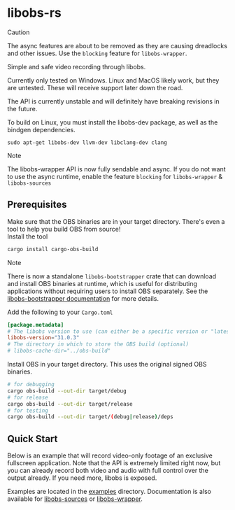 # libobs-rs


> [!CAUTION]
> The async features are about to be removed as they are causing dreadlocks and other issues. Use the `blocking` feature for `libobs-wrapper`. 


Simple and safe video recording through libobs.

Currently only tested on Windows. Linux and MacOS likely work, but they are untested. These will receive support later down the road.

The API is currently unstable and will definitely have breaking revisions in the future.

To build on Linux, you must install the libobs-dev package, as well as the bindgen dependencies.
```
sudo apt-get libobs-dev llvm-dev libclang-dev clang
```


> [!NOTE]
> The libobs-wrapper API is now fully sendable and async. If you do not want to use the async runtime, enable the feature `blocking` for `libobs-wrapper` & `libobs-sources`


## Prerequisites
Make sure that the OBS binaries are in your target directory. There's even a tool to help you build OBS from source! <br>
Install the tool
```bash
cargo install cargo-obs-build
```

> [!NOTE]
> There is now a standalone `libobs-bootstrapper` crate that can download and install OBS binaries at runtime, which is useful for distributing applications without requiring users to install OBS separately. See the [libobs-bootstrapper documentation](https://crates.io/crates/libobs-bootstrapper) for more details.

Add the following to your `Cargo.toml`
```toml
[package.metadata]
# The libobs version to use (can either be a specific version or "latest")
libobs-version="31.0.3"
# The directory in which to store the OBS build (optional)
# libobs-cache-dir="../obs-build"

```

Install OBS in your target directory. This uses the original signed OBS binaries.
```bash
# for debugging
cargo obs-build --out-dir target/debug
# for release
cargo obs-build --out-dir target/release
# for testing
cargo obs-build --out-dir target/(debug|release)/deps
```


## Quick Start

Below is an example that will record video-only footage of an exclusive fullscreen application. Note that the API is extremely limited right now, but you can already record both video and audio with full control over the output already. If you need more, libobs is exposed.

Examples are located in the [examples](./examples) directory.
Documentation is also available for [libobs-sources](./libobs-sources/README.md) or [libobs-wrapper](./libobs-wrapper/README.md).
